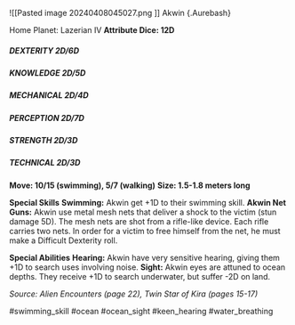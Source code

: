 ![[Pasted image 20240408045027.png ]]
Akwin {.Aurebash}

Home Planet: Lazerian IV
**Attribute Dice: 12D**
##### DEXTERITY 2D/6D
##### KNOWLEDGE 2D/5D
##### MECHANICAL 2D/4D
##### PERCEPTION 2D/7D
##### STRENGTH 2D/3D
##### TECHNICAL 2D/3D
**Move: 10/15 (swimming), 5/7 (walking)**
**Size: 1.5-1.8 meters long**

**Special Skills**
**Swimming:** Akwin get +1D to their swimming skill. 
**Akwin Net Guns:** Akwin use metal mesh nets that deliver a shock to the victim (stun damage 5D). The mesh nets are  shot from a rifle-like device. Each rifle carries two nets. In order for a victim to free himself from the net, he must make a Difficult Dexterity roll.

**Special Abilities**
**Hearing:** Akwin have very sensitive hearing, giving them +1D to search uses involving noise.
**Sight:** Akwin eyes are attuned to ocean depths. They receive +1D to search underwater, but suffer -2D on land.

*Source: Alien Encounters (page 22), Twin Star of Kira* *(pages 15-17)*

#swimming_skill #ocean #ocean_sight #keen_hearing #water_breathing  